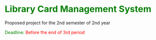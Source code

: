 <h1>Library Card Management System</h1>
<p>Proposed project for the 2nd semester of 2nd year</p>
<p class="deadline-text">Deadline: <span id="date">Before the end of 3rd period</p>
<style>
h1{
	color:green;	
}
.deadline-text{
	color:green;
}
#date{
	color:red;
}
</style>
